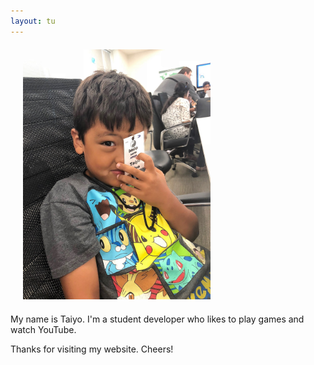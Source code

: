 ```yaml
---
layout: tu
---
```


<div style="margin:20px;">
  <img class="w3-image" width="300" src="images/taiyo.jpg">
</div>

My name is Taiyo. I'm a student developer who likes to play games and watch YouTube.

Thanks for visiting my website. Cheers!
